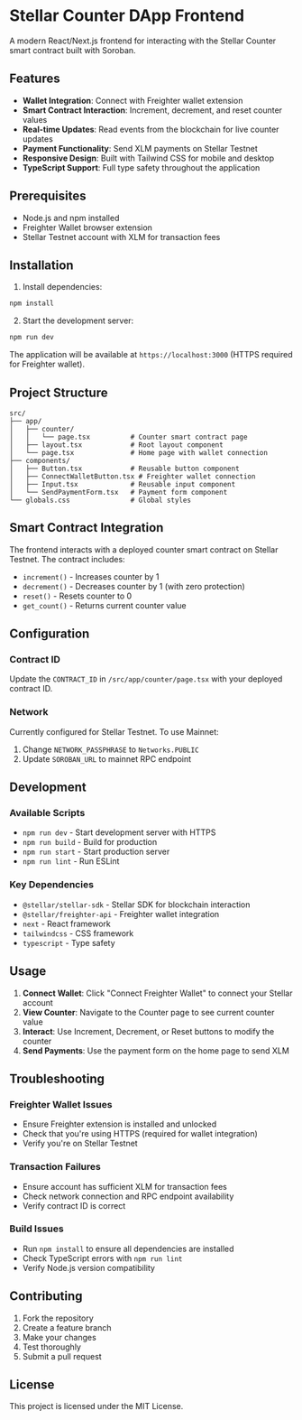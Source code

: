 # Stellar Counter DApp Frontend

A modern React/Next.js frontend for interacting with the Stellar Counter smart contract built with Soroban.

## Features

- **Wallet Integration**: Connect with Freighter wallet extension
- **Smart Contract Interaction**: Increment, decrement, and reset counter values
- **Real-time Updates**: Read events from the blockchain for live counter updates
- **Payment Functionality**: Send XLM payments on Stellar Testnet
- **Responsive Design**: Built with Tailwind CSS for mobile and desktop
- **TypeScript Support**: Full type safety throughout the application

## Prerequisites

- Node.js and npm installed
- Freighter Wallet browser extension
- Stellar Testnet account with XLM for transaction fees

## Installation

1. Install dependencies:
```bash
npm install
```

2. Start the development server:
```bash
npm run dev
```

The application will be available at `https://localhost:3000` (HTTPS required for Freighter wallet).

## Project Structure

```
src/
├── app/
│   ├── counter/
│   │   └── page.tsx          # Counter smart contract page
│   ├── layout.tsx            # Root layout component
│   └── page.tsx              # Home page with wallet connection
├── components/
│   ├── Button.tsx            # Reusable button component
│   ├── ConnectWalletButton.tsx # Freighter wallet connection
│   ├── Input.tsx             # Reusable input component
│   └── SendPaymentForm.tsx   # Payment form component
└── globals.css               # Global styles
```

## Smart Contract Integration

The frontend interacts with a deployed counter smart contract on Stellar Testnet. The contract includes:

- `increment()` - Increases counter by 1
- `decrement()` - Decreases counter by 1 (with zero protection)
- `reset()` - Resets counter to 0
- `get_count()` - Returns current counter value

## Configuration

### Contract ID
Update the `CONTRACT_ID` in `/src/app/counter/page.tsx` with your deployed contract ID.

### Network
Currently configured for Stellar Testnet. To use Mainnet:
1. Change `NETWORK_PASSPHRASE` to `Networks.PUBLIC`
2. Update `SOROBAN_URL` to mainnet RPC endpoint

## Development

### Available Scripts

- `npm run dev` - Start development server with HTTPS
- `npm run build` - Build for production
- `npm run start` - Start production server
- `npm run lint` - Run ESLint

### Key Dependencies

- `@stellar/stellar-sdk` - Stellar SDK for blockchain interaction
- `@stellar/freighter-api` - Freighter wallet integration
- `next` - React framework
- `tailwindcss` - CSS framework
- `typescript` - Type safety

## Usage

1. **Connect Wallet**: Click "Connect Freighter Wallet" to connect your Stellar account
2. **View Counter**: Navigate to the Counter page to see current counter value
3. **Interact**: Use Increment, Decrement, or Reset buttons to modify the counter
4. **Send Payments**: Use the payment form on the home page to send XLM

## Troubleshooting

### Freighter Wallet Issues
- Ensure Freighter extension is installed and unlocked
- Check that you're using HTTPS (required for wallet integration)
- Verify you're on Stellar Testnet

### Transaction Failures
- Ensure account has sufficient XLM for transaction fees
- Check network connection and RPC endpoint availability
- Verify contract ID is correct

### Build Issues
- Run `npm install` to ensure all dependencies are installed
- Check TypeScript errors with `npm run lint`
- Verify Node.js version compatibility

## Contributing

1. Fork the repository
2. Create a feature branch
3. Make your changes
4. Test thoroughly
5. Submit a pull request

## License

This project is licensed under the MIT License.